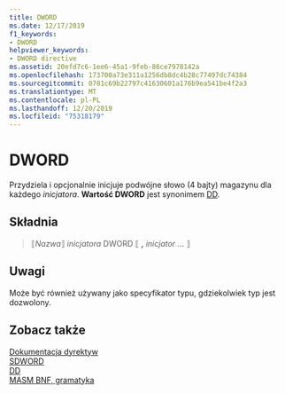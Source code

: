 ```yaml
---
title: DWORD
ms.date: 12/17/2019
f1_keywords:
- DWORD
helpviewer_keywords:
- DWORD directive
ms.assetid: 20efd7c6-1ee6-45a1-9feb-86ce7978142a
ms.openlocfilehash: 173700a73e311a1256db8dc4b28c77497dc74384
ms.sourcegitcommit: 0781c69b22797c41630601a176b9ea541be4f2a3
ms.translationtype: MT
ms.contentlocale: pl-PL
ms.lasthandoff: 12/20/2019
ms.locfileid: "75318179"
---
```

# <a name="dword"></a>DWORD

Przydziela i opcjonalnie inicjuje podwójne słowo (4 bajty) magazynu dla każdego *inicjatora*. **Wartość DWORD** jest synonimem [DD](dd.md).

## <a name="syntax"></a>Składnia

> ⟦*Nazwa*⟧ *inicjatora* DWORD ⟦ __,__ *inicjator* ... ⟧

## <a name="remarks"></a>Uwagi

Może być również używany jako specyfikator typu, gdziekolwiek typ jest dozwolony.

## <a name="see-also"></a>Zobacz także

[Dokumentacja dyrektyw](directives-reference.md)\
[SDWORD](sdword.md)\
[DD](dd.md)\
[MASM BNF, gramatyka](masm-bnf-grammar.md)
